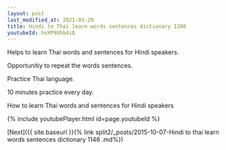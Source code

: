 ```yaml
---
layout: post
last_modified_at: 2021-03-29
title: Hindi to Thai learn words sentences dictionary 1208 
youtubeId: hnXP9Xhb4iQ
---
```

 
 
Helps to learn Thai words and sentences for Hindi speakers.

Opportunitiy to repeat the words sentences. 

Practice Thai language. 
 
10 minutes practice every day. 
 
How to learn Thai words and sentences for Hindi speakers 
 
{% include youtubePlayer.html id=page.youtubeId %}
 
 
[Next]({{ site.baseurl }}{% link  split2/_posts/2015-10-07-Hindi to thai learn words sentences dictionary 1146 .md%})
 
